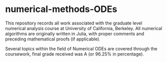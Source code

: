 # numerical-methods-ODEs
This repository records all work associated with the graduate level numerical analysis course at University of California, Berkeley. All numerical algorithms are originally written in Julia, with proper comments and preceding mathematical proofs (if applicable).

Several topics within the field of Numerical ODEs are covered through the coursework, final grade received was A (or 96.25\% in percentage).
